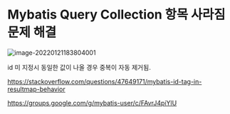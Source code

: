 # Mybatis Query Collection 항목 사라짐 문제 해결

![image-20220121183804001](https://img.jimbae.com/images/01407a0b-ec25-46e4-979e-f48bbc43940b/image-20220121183804001.png)

id 미 지정시 동일한 값이 나올 경우 중복이 자동 제거됨.



https://stackoverflow.com/questions/47649171/mybatis-id-tag-in-resultmap-behavior

https://groups.google.com/g/mybatis-user/c/FAvrJ4piYlU